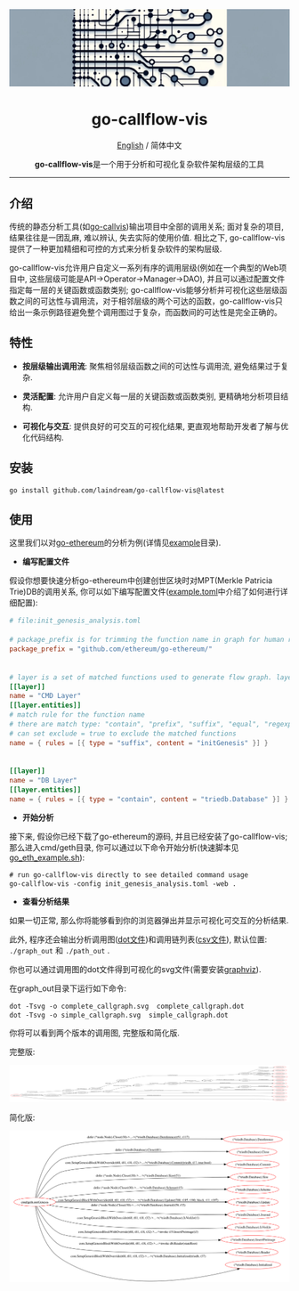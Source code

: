 <div align="center">

<img src="page/header-cover.jpg" alt="icon"/>

<h1 align="center">go-callflow-vis</h1>

[English](README.md) / 简体中文

<p align="center"><b>go-callflow-vis</b>是一个用于分析和可视化复杂软件架构层级的工具</p>

---

</div>

## 介绍

传统的静态分析工具(如[go-callvis](https://github.com/ondrajz/go-callvis))输出项目中全部的调用关系; 面对复杂的项目, 结果往往是一团乱麻, 难以辨认, 失去实际的使用价值. 相比之下, go-callflow-vis提供了一种更加精细和可控的方式来分析复杂软件的架构层级.

go-callflow-vis允许用户自定义一系列有序的调用层级(例如在一个典型的Web项目中, 这些层级可能是API->Operator->Manager->DAO), 并且可以通过配置文件指定每一层的关键函数或函数类别; go-callflow-vis能够分析并可视化这些层级函数之间的可达性与调用流，对于相邻层级的两个可达的函数，go-callflow-vis只给出一条示例路径避免整个调用图过于复杂，而函数间的可达性是完全正确的。

## 特性

- **按层级输出调用流**: 聚焦相邻层级函数之间的可达性与调用流, 避免结果过于复杂.

- **灵活配置**: 允许用户自定义每一层的关键函数或函数类别, 更精确地分析项目结构.

- **可视化与交互**: 提供良好的可交互的可视化结果, 更直观地帮助开发者了解与优化代码结构.

## 安装

```shell
go install github.com/laindream/go-callflow-vis@latest
```

## 使用

这里我们以对[go-ethereum](https://github.com/ethereum/go-ethereum)的分析为例(详情见[example](example)目录).

- **编写配置文件**

假设你想要快速分析go-ethereum中创建创世区块时对MPT(Merkle Patricia Trie)DB的调用关系, 你可以如下编写配置文件([example.toml](example.toml)中介绍了如何进行详细配置):

```toml
# file:init_genesis_analysis.toml

# package_prefix is for trimming the function name in graph for human readability
package_prefix = "github.com/ethereum/go-ethereum/"


# layer is a set of matched functions used to generate flow graph. layers must be defined in order.
[[layer]]
name = "CMD Layer"
[[layer.entities]]
# match rule for the function name
# there are match type: "contain", "prefix", "suffix", "equal", "regexp", default to use "equal" if not set type
# can set exclude = true to exclude the matched functions
name = { rules = [{ type = "suffix", content = "initGenesis" }] }


[[layer]]
name = "DB Layer"
[[layer.entities]]
name = { rules = [{ type = "contain", content = "triedb.Database" }] }
```

- **开始分析**

接下来, 假设你已经下载了go-ethereum的源码, 并且已经安装了go-callflow-vis; 那么进入cmd/geth目录, 你可以通过以下命令开始分析(快速脚本见[go_eth_example.sh](example/go_eth_example.sh)):

```shell
# run go-callflow-vis directly to see detailed command usage
go-callflow-vis -config init_genesis_analysis.toml -web .
```

- **查看分析结果**

如果一切正常, 那么你将能够看到你的浏览器弹出并显示可视化可交互的分析结果.

此外, 程序还会输出分析调用图([dot文件](example/graph_out))和调用链列表([csv文件](example/path_out)), 默认位置: `./graph_out` 和 `./path_out` .

你也可以通过调用图的dot文件得到可视化的svg文件(需要安装[graphviz](https://graphviz.org/)).

在graph_out目录下运行如下命令:

```shell
dot -Tsvg -o complete_callgraph.svg  complete_callgraph.dot
dot -Tsvg -o simple_callgraph.svg  simple_callgraph.dot
```

你将可以看到两个版本的调用图, 完整版和简化版.

完整版:

![complete_callgraph](example/graph_out/complete_callgraph.svg)

简化版:

![simple_callgraph](example/graph_out/simple_callgraph.svg)
